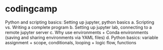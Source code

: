 # codingcamp

Python and scripting basics: Setting up jupyter, python basics
    a. Scripting vs. Writing a complete program
    b. Setting up jupyter lab, connecting to a remote jupyter server
    c. Why use environments + Conda environments (saving and sharing environments via YAML files)
    d. Python basics: variable assignment + scope, conditionals, looping + logic flow, functions
